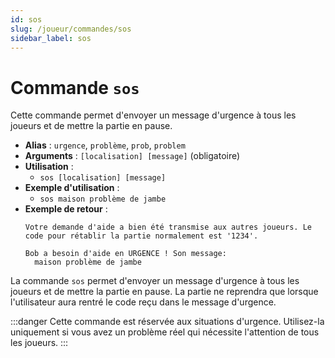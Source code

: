 ```yaml
---
id: sos
slug: /joueur/commandes/sos
sidebar_label: sos
---
```


# Commande `sos`

Cette commande permet d'envoyer un message d'urgence à tous les joueurs et de mettre la partie en pause.

- **Alias** : `urgence`, `problème`, `prob`, `problem`
- **Arguments** : `[localisation] [message]` (obligatoire)
- **Utilisation** :
  - `sos [localisation] [message]`
- **Exemple d'utilisation** :
  - `sos maison problème de jambe`
- **Exemple de retour** :
  ```
  Votre demande d'aide a bien été transmise aux autres joueurs. Le code pour rétablir la partie normalement est '1234'.
  ```
  ```
  Bob a besoin d'aide en URGENCE ! Son message:
    maison problème de jambe
  ```

La commande `sos` permet d'envoyer un message d'urgence à tous les joueurs et de mettre la partie en pause. La partie ne reprendra que lorsque l'utilisateur aura rentré le code reçu dans le message d'urgence.

:::danger
Cette commande est réservée aux situations d'urgence. Utilisez-la uniquement si vous avez un problème réel qui nécessite l'attention de tous les joueurs.
:::
